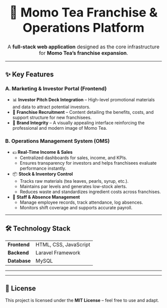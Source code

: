 <h1 align="center" style="font-size:40px;">🍵 Momo Tea Franchise & Operations Platform</h1>
<p align="center" style="font-size:16px;">
A <b>full-stack web application</b> designed as the core infrastructure for <b>Momo Tea’s franchise expansion</b>.
</p>

<hr/>

<h2>✨ Key Features</h2>

<h3>A. Marketing & Investor Portal (Frontend)</h3>
<ul>
  <li>📊 <b>Investor Pitch Deck Integration</b> – High-level promotional materials and data to attract potential investors.</li>
  <li>🏢 <b>Franchise Recruitment</b> – Content detailing the benefits, costs, and support structure for new franchisees.</li>
  <li>🎨 <b>Brand Integrity</b> – A visually appealing interface reinforcing the professional and modern image of Momo Tea.</li>
</ul>

<h3>B. Operations Management System (OMS)</h3>
<ul>
  <li>💵 <b>Real-Time Income & Sales</b>
    <ul>
      <li>Centralized dashboards for sales, income, and KPIs.</li>
      <li>Ensures transparency for investors and helps franchisees evaluate performance instantly.</li>
    </ul>
  </li>
  <li>📦 <b>Stock & Inventory Control</b>
    <ul>
      <li>Tracks raw materials (tea leaves, pearls, syrup, etc.).</li>
      <li>Maintains par levels and generates low-stock alerts.</li>
      <li>Reduces waste and standardizes ingredient costs across franchises.</li>
    </ul>
  </li>
  <li>👥 <b>Staff & Absence Management</b>
    <ul>
      <li>Manage employee records, track attendance, log absences.</li>
      <li>Monitors shift coverage and supports accurate payroll.</li>
    </ul>
  </li>
</ul>

<hr/>

<h2>🛠️ Technology Stack</h2>
<table>
  <tr>
    <td><b>Frontend</b></td>
    <td>HTML, CSS, JavaScript</td>
  </tr>
  <tr>
    <td><b>Backend</b></td>
    <td>Laravel Framework</td>
  </tr>
  <tr>
    <td><b>Database</b></td>
    <td>MySQL</td>
  </tr>
</table>

<hr/>

<hr/>

<h2>📄 License</h2>
<p>This project is licensed under the <b>MIT License</b> – feel free to use and adapt.</p>
